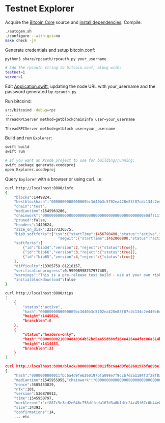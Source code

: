 # Testnet Explorer

Acquire the [Bitcoin Core](https://github.com/bitcoin/bitcoin) source and [install dependencies](https://github.com/bitcoin/bitcoin/blob/master/doc/build-osx.md).
Compile:
```bash
./autogen.sh
./configure --with-gui=no
make check -j4
```

Generate credentials and setup bitcoin.conf:
```bash
python3 share/rpcauth/rpcauth.py your_username

# Add the rpcauth string to bitcoin.conf, along with:
testnet=1
server=1
```

Edit [Application.swift](Sources/Application/Application.swift), updating the node URL with your_username and the password generated by `rpcauth.py`.

Run bitcoind:
```bash
src/bitcoind -debug=rpc
....
ThreadRPCServer method=getblockchaininfo user=your_username
...
ThreadRPCServer method=getblock user=your_username

```

Build and run `Explorer`:
```bash
swift build
swift run

# If you want an Xcode project to use for building/running:
swift package generate-xcodeproj
open Explorer.xcodeproj
```

Query `Explorer` with a browser or using curl. i.e:

```bash
curl http://localhost:8080/info
{
    "blocks":1449824,
    "bestblockhash":"0000000000000069bc3d40b3c5702ea428e83f87cdc134c2e440c645e3f43388",
    "chain":"test",
    "mediantime":1545963286,
    "chainwork":"0000000000000000000000000000000000000000000000e0df7117c1efb1f389",
    "pruned":false,
    "headers":1449824,
    "size_on_disk":23177236575,
    "bip9_softforks":{"csv":{"startTime":1456790400,"status":"active","since":770112,"timeout":1493596800},
                        "segwit":{"startTime":1462060800,"status":"active","since":834624,"timeout":1493596800}},
    "softforks":[
        {"id":"bip34","version":2,"reject":{"status":true}},
        {"id":"bip66","version":3,"reject":{"status":true}},
        {"id":"bip65","version":4,"reject":{"status":true}}
    ],
    "difficulty":13305759.81218157,
    "verificationprogress":0.99998998737977485,
    "warnings":"This is a pre-release test build - use at your own risk - do not use for mining or merchant applications",
    "initialblockdownload":false
}

curl http://localhost:8080/tips
[
    {
        "status":"active",
        "hash":"0000000000000069bc3d40b3c5702ea428e83f87cdc134c2e440c645e3f43388",
        "height":1449824,
        "branchlen":0
    },
    {
        "status":"headers-only",
        "hash":"00000000210004840364b52bc5e455d888f164e4264a4fec06a514b67e9d5722",
        "height":1414433,
        "branchlen":23
    }
]

curl http://localhost:8080/block/0000000000011fbc6a4d9fe6260197bfa098e7f9ccb7e2a1184f3f28f8a86f50
{
    "hash":"0000000000011fbc6a4d9fe6260197bfa098e7f9ccb7e2a1184f3f28f8a86f50",
    "mediantime":1545955955,"chainwork":"0000000000000000000000000000000000000000000000e0d918d4672cfe2345",
    "nonce":3605453829,
    "nTx":101,
    "version":536870912,
    "time":1545958797,
    "merkleroot":"cf887c5c3ed2e046c758dffeda167d3a0b1dfc24c45f67c0b44e8a76db0fd387",
    "size":34393,
    "confirmations":14,
    ... etc
```
